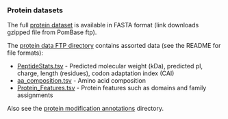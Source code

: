 ### Protein datasets

The full [protein dataset](ftp://ftp.pombase.org/pombe/genome_sequence_and_features/feature_sequences/pep.fa.gz)
is available in FASTA format (link downloads gzipped file from PomBase ftp).

The [protein data FTP directory](ftp://ftp.pombase.org/pombe/Protein_data/) 
contains assorted data (see the README for file formats):

-   [PeptideStats.tsv](ftp://ftp.pombase.org/pombe/Protein_data/PeptideStats.tsv) - 
    Predicted molecular weight (kDa), predicted pI, charge, length
    (residues), codon adaptation index (CAI)
-   [aa_composition.tsv](ftp://ftp.pombase.org/pombe/Protein_data/aa_composition.tsv) - 
    Amino acid composition
-   [Protein_Features.tsv](ftp://ftp.pombase.org/pombe/Protein_data/Protein_Features.tsv) - 
    Protein features such as domains and family assignments

Also see the [protein modification annotations](ftp://ftp.pombase.org/pombe/annotations/modifications/) directory.
    

